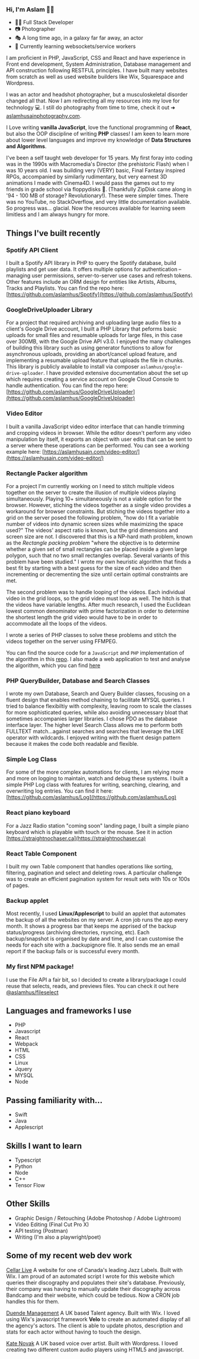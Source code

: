 ### Hi, I'm Aslam 👋🏽


- 🧑‍💻 Full Stack Developer
- 📷 Photographer
- 🎭 A long time ago, in a galaxy far far away, an actor 
- 🌱 Currently learning websockets/service workers 


I am proficient in PHP, JavaScript, CSS and React and have experience in Front end development, System Administration, Database management and API construction following RESTFUL principles. I have built many websites from scratch as well as used website builders like Wix, Squarespace and Wordpress.

I was an actor and headshot photographer, but a musculoskeletal disorder changed all that. Now I am redirecting all my resources into my love for technology 💻. I still do photography from time to time, check it out ➜ [aslamhusainphotography.com](https://aslamhusainphotography.com).

I Love writing **vanilla JavaScript**, love the functional programming of **React**, but also the OOP discipline of writing **PHP** classes! I am keen to learn more about lower level languages and improve my knowledge of **Data Structures and Algorithms**.

I've been a self taught web developer for 15 years. My first foray into coding was in the 1990s with Macromedia's Director (the prehistoric Flash) when I was 10 years old. I was building very (VERY) basic, Final Fantasy inspired RPGs, accompanied by similarly rudimentary, but very earnest 3D animations I made with Cinema4D.  I would pass the games out to my friends in grade school via floppydisks 💾. (Thankfully ZipDisk came along in '94 - 100 MB of storage? Revolutionary!). These were simpler times. There was no YouTube, no StackOverflow, and very little documentation available. So progress was... glacial. Now the resources available for learning seem limitless and I am always hungry for more.


## Things I've built recently

### Spotify API Client 
I built a Spotify API library in PHP to query the Spotify database, build playlists and get user data. It offers multiple options for authentication – managing user permissions, server-to-server use cases and refresh tokens. Other features include an ORM design for entities like Artists, Albums, Tracks and Playlists. You can find the repo here: [https://github.com/aslamhus/Spotify](https://github.com/aslamhus/Spotify)

### GoogleDriveUploader Library
For a project that required archiving and uploading large audio files to a client's Google Drive account, I built a PHP Library that peforms basic uploads for small files and resumable uploads for large files, in this case over 300MB, with the Google Drive API v3.0. I enjoyed the many challenges of building this library such as using generator functions to allow for asynchronous uploads, providing an abort/cancel upload feature, and implementing a resumable upload feature that uploads the file in chunks. This library is publicly available to install via composer `aslamhus/google-drive-uploader`. I have provided extensive documentation about the set up which requires creating a service account on Google Cloud Console to handle authentication. You can find the repo here: [https://github.com/aslamhus/GoogleDriveUploader](https://github.com/aslamhus/GoogleDriveUploader) 

### Video Editor
I built a vanilla JavaScript video editor interface that can handle trimming and cropping videos in browser. While the editor doesn't perform any video manipulation by itself, it exports an object with user edits that can be sent to a server where these operations can be performed. You can see a working example here: [https://aslamhusain.com/video-editor/](https://aslamhusain.com/video-editor/)

### Rectangle Packer algorithm
For a project I'm currently working on I need to stitch multiple videos together on the server to create the illusion of multiple videos playing simultaneously. Playing 10+ simultaneously is not a viable option for the browser. However, stiching the videos together as a single video provides a workaround for browser constraints. But stiching the videos together into a grid on the server posed the following problem,  "how do I fit a variable number of videos into dynamic screen sizes while maximizing the space used?" The videos' aspect ratio is known, but the grid dimensions and screen size are not. I discovered that this is a NP-hard math problem, known as the *Rectangle packing problem* "where the objective is to determine whether a given set of small rectangles can be placed inside a given large polygon, such that no two small rectangles overlap. Several variants of this problem have been studied." I wrote my own heuristic algorithm that finds a best fit by starting with a best guess for the size of each video and then incrementing or decrementing the size until certain optimal constraints are met. 

The second problem was to handle looping of the videos. Each individual video in the grid loops, so the grid video must loop as well. The hitch is that the videos have variable lengths. After much research, I used the Euclidean lowest common denominator with prime factorization in order to determine the shortest length the grid video would have to be in order to accommodate all the loops of the videos. 

I wrote a series of PHP classes to solve these problems and stitch the videos together on the server using FFMPEG.

You can find the source code for a ```JavaScript``` and ```PHP``` implementation of the algorithm in this [repo](https://github.com/aslamhus/RectanglePacker/). 
I also made a web application to test and analyse the algorithm, which you can find [here](https://aslamhus.github.io/RectanglePacker/example/)

### PHP QueryBuilder, Database and Search Classes

I wrote my own Database, Search and Query Builder classes, focusing on a fluent design that enables method chaining to facilitate MYSQL queries.  I tried to balance flexibiltiy with complexity, leaving room to scale the classes for more sophisticated queries, while also avoiding unnecessary bloat that sometimes accompanies larger libraries. I chose PDO as the database interface layer. The higher level Search Class allows me to perform both FULLTEXT match...against searches and searches that leverage the LIKE operator with wildcards. I enjoyed writing with the fluent design pattern because it makes the code both readable and flexible. 

### Simple Log Class

For some of the more complex automations for clients, I am relying more and more on logging to maintain, watch and debug these systems. I built a simple PHP Log class with features for writing, searching, clearing, and overwriting log entries. You can find it here: [https://github.com/aslamhus/Log](https://github.com/aslamhus/Log)


### React piano keyboard
For a Jazz Radio station "coming soon" landing page, I built a simple piano keyboard which is playable with touch or the mouse. See it in action [https://straightnochaser.ca](https://straightnochaser.ca)


### React Table Component
I built my own Table component that handles operations like sorting, filtering, pagination and select and deleting rows. A particular challenge was to create an efficient pagination system for result sets with 10s or 100s of pages.


### Backup applet
Most recently, I used **Linux/Applescript** to build an applet that automates the backup of all the websites on my server. A cron job runs the app every month. It shows a progress bar that keeps me apprised of the backup status/progress (archiving directories, rsyncing, etc). Each backup/snapshot is organised by date and time, and I can customise the needs for each site with a .backupignore file. It also sends me an email report if the backup fails or is successful every month. 

### My first NPM package!
I use the File API a fair bit, so I decided to create a library/package I could reuse that selects, reads, and previews files. You can check it out here [@aslamhus/fileselect](https://github.com/aslamhus/fileselect)

## Languages and frameworks I use

- PHP
- Javascript
- React
- Webpack
- HTML
- CSS
- Linux
- Jquery
- MYSQL
- Node

## Passing familiarity with...

- Swift
- Java
- Applescript


## Skills I want to learn

- Typescript
- Python
- Node 
- C++
- Tensor Flow

## Other Skills

- Graphic Design / Retouching (Adobe Photoshop / Adobe Lightroom)
- Video Editing (Final Cut Pro X)
- API testing (Postman)
- Writing (I'm also a playwright/poet)


## Some of my recent web dev work

[Cellar Live](https://cellarlive.com)
A website for one of Canada's leading Jazz Labels. Built with Wix. I am proud of an automated script I wrote for this website which queries their discography and populates their site's database. Previously, their company was having to manually update their discography across Bandcamp and their website, which could be tedious. Now a CRON job handles this for them.

[Duende Management](https://www.duendemanagement.com)
A UK based Talent agency. Built with Wix. I loved using Wix's javascript framework **Velo** to create an automated display of all the agency's actors. The client is able to update photos, description and stats for each actor without having to touch the design. 

[Kate Novak](https://katenovak.co.uk/)
A UK based voice over artist. Built with Wordpress. I loved creating two different custom audio players using HTML5 and javascript.


<!--
**aslamhus/aslamhus** is a ✨ _special_ ✨ repository because its `README.md` (this file) appears on your GitHub profile.

Here are some ideas to get you started:

- 🔭 I’m currently working on ...
- 🌱 I’m currently learning ...
- 👯 I’m looking to collaborate on ...
- 🤔 I’m looking for help with ...
- 💬 Ask me about ...
- 📫 How to reach me: ...
- 😄 Pronouns: ...
- ⚡ Fun fact: ...
-->
